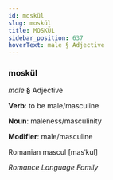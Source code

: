 ```yaml
---
id: moskül
slug: moskül
title: MOSKÜL
sidebar_position: 637
hoverText: male § Adjective
---
```


### moskül

*male* **§** Adjective

**Verb**: to be male/masculine

**Noun**: maleness/masculinity

**Modifier**: male/masculine

Romanian mascul [masˈkul]

*Romance Language Family*